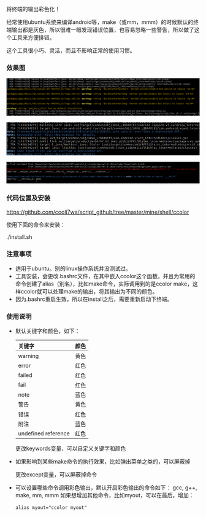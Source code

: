 将终端的输出彩色化！

经常使用ubuntu系统来编译android等，make（或mm，mmm）的时候默认的终端输出都是灰色，所以很难一眼发现错误位置，也容易忽略一些警告，所以做了这个工具来方便排错。

这个工具很小巧、灵活，而且不影响正常的使用习惯。

### 效果图

![](ccolor_001_1b22.png)

![](ccolor_002_65c2.png)

![](color_003_278f.png)

### 代码位置及安装

https://github.com/cooli7wa/script_github/tree/master/mine/shell/ccolor

使用下面的命令来安装：

./install.sh

### 注意事项

- 适用于ubuntu。别的linux操作系统并没测试过。
- 工具安装，会更改.bashrc文件，在其中嵌入ccolor这个函数，并且为常用的命令创建了alias（别名），比如make命令，实际调用到的是ccolor make，这样ccolor就可以处理make的输出，将其输出为不同的颜色。
- 因为.bashrc重启生效，所以在install之后，需要重新启动下终端。

### 使用说明

- 默认关键字和颜色，如下：

  | 关键字                 | 颜色   |
  | ------------------- | ---- |
  | warning             | 黄色   |
  | error               | 红色   |
  | failed              | 红色   |
  | fail                | 红色   |
  | note                | 蓝色   |
  | 警告                  | 黄色   |
  | 错误                  | 红色   |
  | 附注                  | 蓝色   |
  | undefined reference | 红色   |

  更改keywords变量，可以自定义关键字和颜色

- 如果影响到某些make命令的执行效果，比如弹出菜单之类的，可以屏蔽掉

  更改except变量，可以屏蔽掉命令

- 可以设置哪些命令调用彩色输出，默认开启彩色输出的命令如下：
  gcc, g++, make, mm, mmm
  如果想增加其他命令，比如myout，可以在最后，增加：

  ```shell
  alias myout="ccolor myout"
  ```

  ​